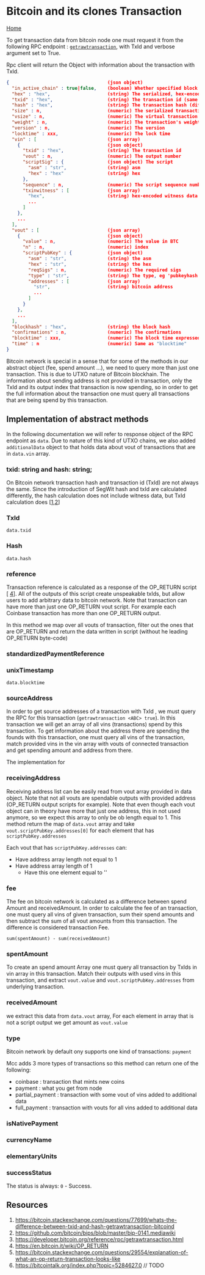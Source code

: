 # Bitcoin and its clones Transaction

[Home](../README.md)

To get transaction data from bitcoin node one must request it from the following RPC endpoint : [`getrawtransaction`](https://developer.bitcoin.org/reference/rpc/getrawtransaction.html), with TxId and verbose argument set to True.

Rpc client will return the Object with information about the transaction with TxId.

```json
{                                    (json object)
  "in_active_chain" : true|false,    (boolean) Whether specified block is in the active chain or not (only present with explicit "blockhash" argument)
  "hex" : "hex",                     (string) The serialized, hex-encoded data for 'txid'
  "txid" : "hex",                    (string) The transaction id (same as provided)
  "hash" : "hex",                    (string) The transaction hash (differs from txid for witness transactions)
  "size" : n,                        (numeric) The serialized transaction size
  "vsize" : n,                       (numeric) The virtual transaction size (differs from size for witness transactions)
  "weight" : n,                      (numeric) The transaction's weight (between vsize*4-3 and vsize*4)
  "version" : n,                     (numeric) The version
  "locktime" : xxx,                  (numeric) The lock time
  "vin" : [                          (json array)
    {                                (json object)
      "txid" : "hex",                (string) The transaction id
      "vout" : n,                    (numeric) The output number
      "scriptSig" : {                (json object) The script
        "asm" : "str",               (string) asm
        "hex" : "hex"                (string) hex
      },
      "sequence" : n,                (numeric) The script sequence number
      "txinwitness" : [              (json array)
        "hex",                       (string) hex-encoded witness data (if any)
        ...
      ]
    },
    ...
  ],
  "vout" : [                         (json array)
    {                                (json object)
      "value" : n,                   (numeric) The value in BTC
      "n" : n,                       (numeric) index
      "scriptPubKey" : {             (json object)
        "asm" : "str",               (string) the asm
        "hex" : "str",               (string) the hex
        "reqSigs" : n,               (numeric) The required sigs
        "type" : "str",              (string) The type, eg 'pubkeyhash'
        "addresses" : [              (json array)
          "str",                     (string) bitcoin address
          ...
        ]
      }
    },
    ...
  ],
  "blockhash" : "hex",               (string) the block hash
  "confirmations" : n,               (numeric) The confirmations
  "blocktime" : xxx,                 (numeric) The block time expressed in UNIX epoch time
  "time" : n                         (numeric) Same as "blocktime"
}

```

Bitcoin network is special in a sense that for some of the methods in our abstract object (fee, spend amount ...), we need to query more than just one transaction. This is due to UTXO nature of Bitcoin blockhain. The information about sending address is not provided in transaction, only the TxId and its output index that transaction is now spending, so in order to get the full information about the transaction one must query all transactions that are being spend by this transaction.

## Implementation of abstract methods

In the following documentation we will refer to response object of the RPC endpoint as `data`. Due to nature of this kind of UTXO chains, we also added `additionalData` object to that holds data about vout of transactions that are in `data.vin` array.

### txid: string and hash: string;

On Bitcoin network transaction hash and transaction id (TxId) are not always the same.
Since the introduction of SegWit hash and txId are calculated differently, the hash calculation does not include witness data, but TxId calculation does [[1](https://bitcoin.stackexchange.com/questions/77699/whats-the-difference-between-txid-and-hash-getrawtransaction-bitcoind),[2](https://github.com/bitcoin/bips/blob/master/bip-0141.mediawiki)]

### TxId

```
data.txid
```

### Hash

```
data.hash
```

### reference

Transaction reference is calculated as a response of the OP_RETURN script [ [4](https://en.bitcoin.it/wiki/OP_RETURN)].
All of the outputs of this script create unspeakable txIds, but allow users to add arbitrary data to bitcoin network.
Note that transaction can have more than just one OP_RETURN vout script. For example each Coinbase transaction has more than one OP_RETURN output.

In this method we map over all vouts of transaction, filter out the ones that are OP_RETURN and return the data written in script (without he leading OP_RETURN byte-code)

### standardizedPaymentReference

### unixTimestamp

```
data.blocktime
```

### sourceAddress

In order to get source addresses of a transaction with TxId <ABC>, we must query the RPC for this transaction (`getrawtransaction <ABC> true`).
In this transaction we will get an array of all vins (transactions) spend by this transaction.
To get information about the address there are spending the founds with this transaction, one must query all vins of the <ABC> transaction, match provided vins in the vin array with vouts of connected transaction and get spending amount and address from there.

The implementation for

### receivingAddress

Receiving address list can be easily read from vout array provided in data object. Note that not all vouts are spendable outputs with provided address (OP_RETURN output scripts for example).
Note that even though each vout object can in theory have more that just one address, this in not used anymore, so we expect this array to only be ob length equal to 1.
This method return the map of `data.vout` array and take `vout.scriptPubKey.addresses[0]` for each element that has `scriptPubKey.addresses`

Each vout that has `scriptPubKey.addresses` can:

-  Have address array length not equal to 1
-  Have address array length of 1
   -  Have this one element equal to ''

### fee

The fee on bitcoin network is calculated as a difference between spend Amount and receivedAmount.
In order to calculate the fee of an transaction, one must query all vins of given transaction, sum their spend amounts and then subtract the sum of all vout amounts from this transaction. The difference is considered transaction Fee.

```
sum(spentAmount) - sum(receivedAmount)
```

### spentAmount

To create an spend amount Array one must query all transaction by TxIds in vin array in this transaction. Match their outputs with used vins in this transaction, and extract `vout.value` and `vout.scriptPubKey.addresses` from underlying transaction.

### receivedAmount

we extract this data from `data.vout` array, For each element in array that is not a script output we get amount as `vout.value`

### type

Bitcoin network by default ony supports one kind of transactions: `payment`

Mcc adds 3 more types of transactions so this method can return one of the following:

-  coinbase : transaction that mints new coins
-  payment : what you get from node
-  partial_payment : transaction with some vout of vins added to additional data
-  full_payment : transaction with vouts for all vins added to additional data

### isNativePayment

### currencyName

### elementaryUnits

### successStatus

The status is always: `0` - Success.
## Resources

1. https://bitcoin.stackexchange.com/questions/77699/whats-the-difference-between-txid-and-hash-getrawtransaction-bitcoind
2. https://github.com/bitcoin/bips/blob/master/bip-0141.mediawiki
3. https://developer.bitcoin.org/reference/rpc/getrawtransaction.html
4. https://en.bitcoin.it/wiki/OP_RETURN
5. https://bitcoin.stackexchange.com/questions/29554/explanation-of-what-an-op-return-transaction-looks-like
6. https://bitcointalk.org/index.php?topic=5284627.0 // TODO
